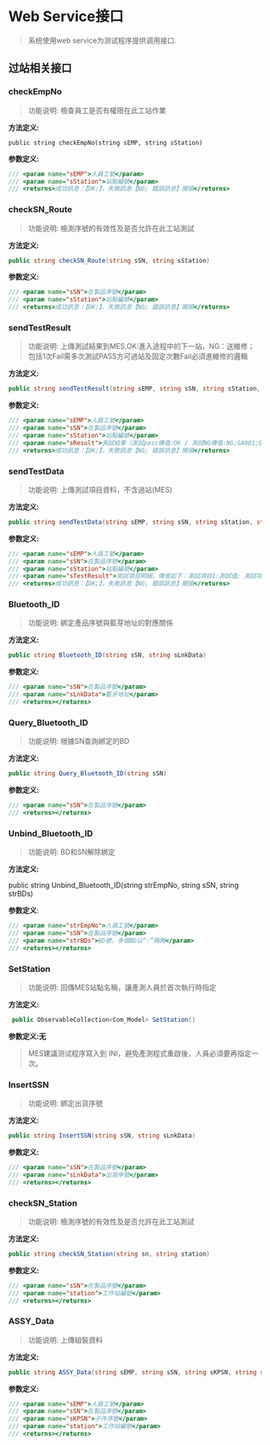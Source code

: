 # Web Service接口

> 系统使用web service为测试程序提供调用接口.

##  过站相关接口

### checkEmpNo

> 功能说明: 檢查員工是否有權限在此工站作業

**方法定义:** 

`public string checkEmpNo(string sEMP, string sStation)`

**参数定义:**

```c#
/// <param name="sEMP">人員工號</param>
/// <param name="sStation">站點編號</param>
/// <returns>成功訊息：【OK;】，失敗訊息【NG; 錯誤訊息】開頭</returns>
```

 

###  checkSN_Route

> 功能说明: 檢測序號的有效性及是否允許在此工站測試 

**方法定义:** 

```c#
public string checkSN_Route(string sSN, string sStation)
```

**参数定义:**

```c#
/// <param name="sSN">在製品序號</param>
/// <param name="sStation">站點編號</param>
/// <returns>成功訊息：【OK;】，失敗訊息【NG; 錯誤訊息】開頭</returns>
```

 

###  sendTestResult

> 功能说明: 上傳測試結果到MES,OK:進入途程中的下一站，NG：送維修；包括1次Fail需多次測試PASS方可過站及固定次數Fail必須進維修的邏輯

**方法定义:** 

```c#
public string sendTestResult(string sEMP, string sSN, string sStation, string sResult)
```

**参数定义:**

```c#
/// <param name="sEMP">人員工號</param>
/// <param name="sSN">在製品序號</param>
/// <param name="sStation">站點編號</param>
/// <param name="sResult">測試結果（測試pass傳值:OK / 測試NG傳值:NG;GA001;GA002 ；GA001 GA002為不良現象代碼）</param>
/// <returns>成功訊息：【OK;】，失敗訊息【NG; 錯誤訊息】開頭</returns>
```

 

###  sendTestData

> 功能说明: 上傳測試項目資料，不含過站(MES)

**方法定义:** 

```c#
public string sendTestData(string sEMP, string sSN, string sStation, string sTestResult)
```

**参数定义:**

```c#
/// <param name="sEMP">人員工號</param>
/// <param name="sSN">在製品序號</param>
/// <param name="sStation">站點編號</param>
/// <param name="sTestResult">測試項目明細，傳值如下：測試項目1:測試值; 測試項目2:測試值;…</param>
/// <returns>成功訊息：【OK;】，失敗訊息【NG; 錯誤訊息】開頭</returns>
```

 

### Bluetooth_ID

> 功能说明: 綁定產品序號與藍芽地址的對應關係

**方法定义:** 

```c#
public string Bluetooth_ID(string sSN, string sLnkData)
```

**参数定义:**

```c#
/// <param name="sSN">在製品序號</param>
/// <param name="sLnkData">藍牙地址</param>
/// <returns></returns>
```

 

### Query_Bluetooth_ID

> 功能说明: 根據SN查詢綁定的BD

**方法定义:** 

```c#
public string Query_Bluetooth_ID(string sSN)
```

**参数定义:**

```c#
/// <param name="sSN">在製品序號</param>
/// <returns></returns>
```

 

### Unbind_Bluetooth_ID

> 功能说明: BD和SN解除綁定

**方法定义:** 

public string Unbind_Bluetooth_ID(string strEmpNo, string sSN, string strBDs)

**参数定义**:

```c#
/// <param name="strEmpNo">人員工號</param>
/// <param name="sSN">在製品序號</param>
/// <param name="strBDs">BD號，多個BD以“:”隔開</param>
/// <returns></returns>
```

 

### SetStation

> 功能说明: 回傳MES站點名稱，讓產測人員於首次執行時指定

**方法定义:**

```c#
 public ObservableCollection<Com_Model> SetStation()
```

**参数定义:无**

> MES建議测试程序寫入到 INI，避免產測程式重啟後，人員必須要再指定一次。

 

### InsertSSN

> 功能说明: 綁定出貨序號

**方法定义:** 

```c#
public string InsertSSN(string sSN, string sLnkData)
```

**参数定义:**

```c#
/// <param name="sSN">在製品序號</param>
/// <param name="sLnkData">出貨序號</param>
/// <returns></returns>
```



### checkSN_Station

> 功能说明: 檢測序號的有效性及是否允許在此工站測試

**方法定义:** 

```c#
public string checkSN_Station(string sn, string station)
```

**参数定义:**

```c#
/// <param name="sSN">在製品序號</param>
/// <param name="station">工作站編號</param>
/// <returns></returns>
```

 

### ASSY_Data

> 功能说明: 上傳組裝資料

**方法定义:** 

```c#
public string ASSY_Data(string sEMP, string sSN, string sKPSN, string sStation)
```

**参数定义:**

```c#
/// <param name="sEMP">人員工號</param>
/// <param name="sSN">在製品序號</param>
/// <param name="sKPSN">子件序號</param>
/// <param name="station">工作站編號</param>
/// <returns></returns>
```

